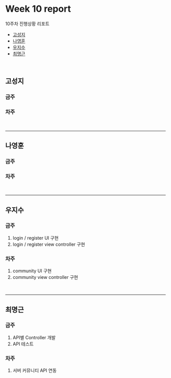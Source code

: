 # Week 10 report

10주차 진행상황 리포트

- [고성지](#고성지)
- [나영훈](#나영훈)
- [우지수](#우지수)
- [최명근](#최명근)

<br>


## 고성지
### 금주
### 차주
<br>

-----
## 나영훈
### 금주

### 차주

<br>

-----

## 우지수
### 금주

1. login / register UI 구현
2.  login / register view controller 구현

### 차주

1. community UI 구현
2. community view controller 구현

<br>

-----
## 최명근
### 금주

1. API별 Controller 개발
2. API 테스트

### 차주

1. 서버 커뮤니티 API 연동

<br>
